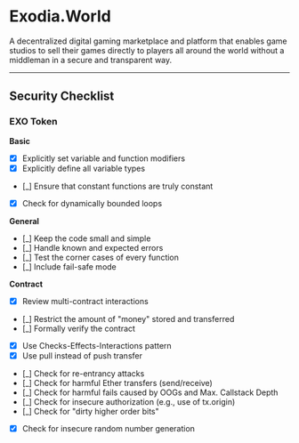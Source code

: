 # Exodia.World #

A decentralized digital gaming marketplace and platform that enables game studios to sell their games directly to players all around the world without a middleman in a secure and transparent way.

---

## Security Checklist ##
### EXO Token ###
**Basic**

- [x] Explicitly set variable and function modifiers
- [x] Explicitly define all variable types
- [_] Ensure that constant functions are truly constant
- [x] Check for dynamically bounded loops

**General**

- [_] Keep the code small and simple
- [_] Handle known and expected errors
- [_] Test the corner cases of every function
- [_] Include fail-safe mode

**Contract**

- [x] Review multi-contract interactions
- [_] Restrict the amount of "money" stored and transferred
- [_] Formally verify the contract
- [x] Use Checks-Effects-Interactions pattern
- [x] Use pull instead of push transfer
- [_] Check for re-entrancy attacks
- [_] Check for harmful Ether transfers (send/receive)
- [_] Check for harmful fails caused by OOGs and Max. Callstack Depth
- [_] Check for insecure authorization (e.g., use of tx.origin)
- [_] Check for "dirty higher order bits"
- [x] Check for insecure random number generation